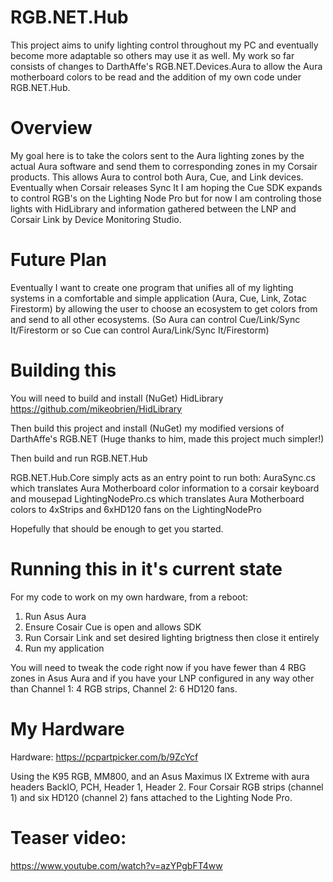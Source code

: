 # RGB.NET.Hub

This project aims to unify lighting control throughout my PC and eventually become more adaptable so others may use it as well. My work so far consists of changes to DarthAffe's RGB.NET.Devices.Aura to allow the Aura motherboard colors to be read and the addition of my own code under RGB.NET.Hub.

# Overview

My goal here is to take the colors sent to the Aura lighting zones by the actual Aura software and send them to corresponding zones in my Corsair products. This allows Aura to control both Aura, Cue, and Link devices. Eventually when Corsair releases Sync It I am hoping the Cue SDK expands to control RGB's on the Lighting Node Pro but for now I am controling those lights with HidLibrary and information gathered between the LNP and Corsair Link by Device Monitoring Studio.

# Future Plan

Eventually I want to create one program that unifies all of my lighting systems in a comfortable and simple application (Aura, Cue, Link, Zotac Firestorm) by allowing the user to choose an ecosystem to get colors from and send to all other ecosystems. (So Aura can control Cue/Link/Sync It/Firestorm or so Cue can control Aura/Link/Sync It/Firestorm)

# Building this

You will need to build and install (NuGet) HidLibrary https://github.com/mikeobrien/HidLibrary

Then build this project and install (NuGet) my modified versions of DarthAffe's RGB.NET (Huge thanks to him, made this project much simpler!)

Then build and run RGB.NET.Hub

RGB.NET.Hub.Core simply acts as an entry point to run both:
  AuraSync.cs which translates Aura Motherboard color information to a corsair keyboard and mousepad
  LightingNodePro.cs which translates Aura Motherboard colors to 4xStrips and 6xHD120 fans on the LightingNodePro

Hopefully that should be enough to get you started.

# Running this in it's current state

For my code to work on my own hardware, from a reboot:
1. Run Asus Aura
2. Ensure Cosair Cue is open and allows SDK
3. Run Corsair Link and set desired lighting brigtness then close it entirely
4. Run my application

You will need to tweak the code right now if you have fewer than 4 RBG zones in Asus Aura and if you have your LNP configured in any way other than Channel 1: 4 RGB strips, Channel 2: 6 HD120 fans.

# My Hardware

Hardware: https://pcpartpicker.com/b/9ZcYcf

Using the K95 RGB, MM800, and an Asus Maximus IX Extreme with aura headers BackIO, PCH, Header 1, Header 2.
Four Corsair RGB strips (channel 1) and six HD120 (channel 2) fans attached to the Lighting Node Pro.

# Teaser video: 
https://www.youtube.com/watch?v=azYPgbFT4ww
